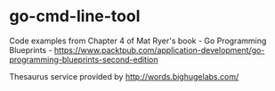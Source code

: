 # go-cmd-line-tool
Code examples from Chapter 4 of Mat Ryer's book - Go Programming Blueprints - <https://www.packtpub.com/application-development/go-programming-blueprints-second-edition>

Thesaurus service provided by <http://words.bighugelabs.com/>
